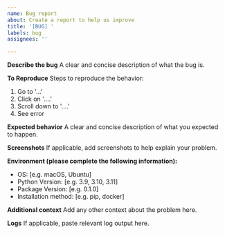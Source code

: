 ```yaml
---
name: Bug report
about: Create a report to help us improve
title: '[BUG] '
labels: bug
assignees: ''

---
```


**Describe the bug**
A clear and concise description of what the bug is.

**To Reproduce**
Steps to reproduce the behavior:
1. Go to '...'
2. Click on '....'
3. Scroll down to '....'
4. See error

**Expected behavior**
A clear and concise description of what you expected to happen.

**Screenshots**
If applicable, add screenshots to help explain your problem.

**Environment (please complete the following information):**
 - OS: [e.g. macOS, Ubuntu]
 - Python Version: [e.g. 3.9, 3.10, 3.11]
 - Package Version: [e.g. 0.1.0]
 - Installation method: [e.g. pip, docker]

**Additional context**
Add any other context about the problem here.

**Logs**
If applicable, paste relevant log output here.

